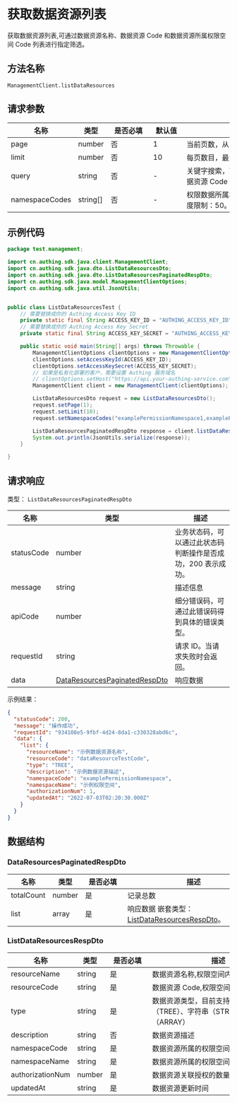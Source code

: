# 获取数据资源列表

<!--
  警告⚠️：
  不要直接修改该文档，
  https://github.com/Authing/authing-docs-factory
  使用该项目进行生成
-->

<LastUpdated />

获取数据资源列表,可通过数据资源名称、数据资源 Code 和数据资源所属权限空间 Code 列表进行指定筛选。

## 方法名称

`ManagementClient.listDataResources`

## 请求参数

| 名称 | 类型 | <div style="width:80px">是否必填</div> | <div style="width:60px">默认值</div> | <div style="width:300px">描述</div> | <div style="width:200px">示例值</div> |
| ---- | ---- | ---- | ---- | ---- | ---- |
 | page | number  | 否 | 1 | 当前页数，从 1 开始  | `1` |
 | limit | number  | 否 | 10 | 每页数目，最大不能超过 50，默认为 10  | `10` |
 | query | string  | 否 | - | 关键字搜索，可以是数据资源名称或者数据资源 Code  | `资源1` |
 | namespaceCodes | string[]  | 否 | - | 权限数据所属权限空间 Code 列表 数组长度限制：50。 | `["权限空间1","权限空间2"]` |




## 示例代码

```java
package test.management;

import cn.authing.sdk.java.client.ManagementClient;
import cn.authing.sdk.java.dto.ListDataResourcesDto;
import cn.authing.sdk.java.dto.ListDataResourcesPaginatedRespDto;
import cn.authing.sdk.java.model.ManagementClientOptions;
import cn.authing.sdk.java.util.JsonUtils;


public class ListDataResourcesTest {
    // 需要替换成你的 Authing Access Key ID
    private static final String ACCESS_KEY_ID = "AUTHING_ACCESS_KEY_ID";
    // 需要替换成你的 Authing Access Key Secret
    private static final String ACCESS_KEY_SECRET = "AUTHING_ACCESS_KEY_SECRET";

    public static void main(String[] args) throws Throwable {
        ManagementClientOptions clientOptions = new ManagementClientOptions();
        clientOptions.setAccessKeyId(ACCESS_KEY_ID);
        clientOptions.setAccessKeySecret(ACCESS_KEY_SECRET);
        // 如果是私有化部署的客户，需要设置 Authing 服务域名
        // clientOptions.setHost("https://api.your-authing-service.com");
        ManagementClient client = new ManagementClient(clientOptions);

        ListDataResourcesDto request = new ListDataResourcesDto();
        request.setPage(1);
        request.setLimit(10);
        request.setNamespaceCodes("examplePermissionNamespace1,examplePermissionNamespace2");

        ListDataResourcesPaginatedRespDto response = client.listDataResources(request);
        System.out.println(JsonUtils.serialize(response));
    }

}
```




## 请求响应

类型： `ListDataResourcesPaginatedRespDto`

| 名称 | 类型 | 描述 |
| ---- | ---- | ---- |
| statusCode | number | 业务状态码，可以通过此状态码判断操作是否成功，200 表示成功。 |
| message | string | 描述信息 |
| apiCode | number | 细分错误码，可通过此错误码得到具体的错误类型。 |
| requestId | string | 请求 ID。当请求失败时会返回。 |
| data | <a href="#DataResourcesPaginatedRespDto">DataResourcesPaginatedRespDto</a> | 响应数据 |



示例结果：

```json
{
  "statusCode": 200,
  "message": "操作成功",
  "requestId": "934108e5-9fbf-4d24-8da1-c330328abd6c",
  "data": {
    "list": {
      "resourceName": "示例数据资源名称",
      "resourceCode": "dataResourceTestCode",
      "type": "TREE",
      "description": "示例数据资源描述",
      "namespaceCode": "examplePermissionNamespace",
      "namespaceName": "示例权限空间",
      "authorizationNum": 1,
      "updatedAt": "2022-07-03T02:20:30.000Z"
    }
  }
}
```

## 数据结构


### <a id="DataResourcesPaginatedRespDto"></a> DataResourcesPaginatedRespDto

| 名称 | 类型 | <div style="width:80px">是否必填</div> | <div style="width:300px">描述</div> | <div style="width:200px">示例值</div> |
| ---- |  ---- | ---- | ---- | ---- |
| totalCount | number | 是 | 记录总数   |  |
| list | array | 是 | 响应数据 嵌套类型：<a href="#ListDataResourcesRespDto">ListDataResourcesRespDto</a>。  |  |


### <a id="ListDataResourcesRespDto"></a> ListDataResourcesRespDto

| 名称 | 类型 | <div style="width:80px">是否必填</div> | <div style="width:300px">描述</div> | <div style="width:200px">示例值</div> |
| ---- |  ---- | ---- | ---- | ---- |
| resourceName | string | 是 | 数据资源名称,权限空间内唯一   |  `示例数据资源名称` |
| resourceCode | string | 是 | 数据资源 Code,权限空间内唯一   |  `dataResourceTestCode` |
| type | string | 是 | 数据资源类型，目前支持树结构（TREE）、字符串（STRING）、数组（ARRAY）   | TREE |
| description | string | 否 | 数据资源描述   |  `示例数据资源描述` |
| namespaceCode | string | 是 | 数据资源所属的权限空间 Code   |  `examplePermissionNamespace` |
| namespaceName | string | 是 | 数据资源所属的权限空间名称   |  `示例权限空间` |
| authorizationNum | number | 是 | 数据资源关联授权的数量   |  `1` |
| updatedAt | string | 是 | 数据资源更新时间   |  `2022-07-03T02:20:30.000Z` |


